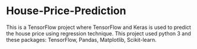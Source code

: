 # House-Price-Prediction
This is a TensorFlow project where TensorFlow and Keras is used to predict the house price using regression technique. This project used python 3 and these packages: TensorFlow, Pandas, Matplotlib, Scikit-learn.
